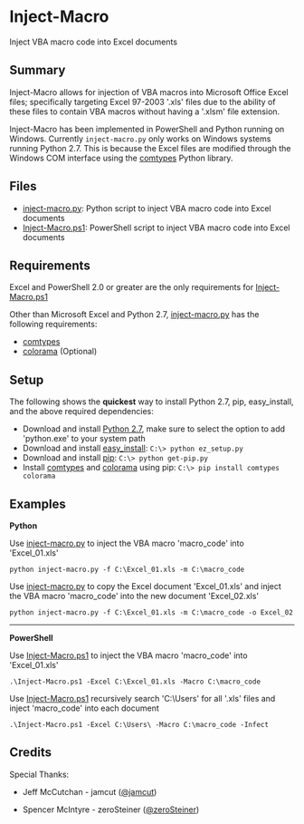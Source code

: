 # Inject-Macro
Inject VBA macro code into Excel documents

## Summary ##
Inject-Macro allows for injection of VBA macros into Microsoft Office Excel files; specifically targeting Excel 97-2003 '.xls' files due to the ability of these files to contain VBA macros without having a '.xlsm' file extension.

Inject-Macro has been implemented in PowerShell and Python running on Windows. Currently `inject-macro.py` only works on Windows systems running Python 2.7. This is because the Excel files are modified through the Windows COM interface using the [comtypes](https://github.com/enthought/comtypes/) Python library.

## Files ##
* [inject-macro.py](https://github.com/coldfusion39/inject-macro/blob/master/inject-macro.py): Python script to inject VBA macro code into Excel documents
* [Inject-Macro.ps1](https://github.com/coldfusion39/inject-macro/blob/master/examples/Inject-Macro.ps1): PowerShell script to inject VBA macro code into Excel documents

## Requirements ##
Excel and PowerShell 2.0 or greater are the only requirements for [Inject-Macro.ps1](https://github.com/coldfusion39/inject-macro/blob/master/examples/Inject-Macro.ps1)

Other than Microsoft Excel and Python 2.7, [inject-macro.py](https://github.com/coldfusion39/inject-macro/blob/master/inject-macro.py) has the following requirements:
* [comtypes](https://github.com/enthought/comtypes/)
* [colorama](https://github.com/tartley/colorama) (Optional)

## Setup ##
The following shows the __quickest__ way to install Python 2.7, pip, easy_install, and the above required dependencies:

* Download and install [Python 2.7](https://www.python.org/downloads/release/python-2710/), make sure to select the option to add 'python.exe' to your system path
* Download and install [easy_install](https://bootstrap.pypa.io/ez_setup.py): `C:\> python ez_setup.py`
* Download and install [pip](https://bootstrap.pypa.io/get-pip.py): `C:\> python get-pip.py`
* Install [comtypes](https://github.com/enthought/comtypes/) and [colorama](https://github.com/tartley/colorama) using pip: `C:\> pip install comtypes colorama`

## Examples ##
__Python__

Use [inject-macro.py](https://github.com/coldfusion39/inject-macro/blob/master/inject-macro.py) to inject the VBA macro 'macro_code' into 'Excel_01.xls'

`python inject-macro.py -f C:\Excel_01.xls -m C:\macro_code`

Use [inject-macro.py](https://github.com/coldfusion39/inject-macro/blob/master/inject-macro.py) to copy the Excel document 'Excel_01.xls' and inject the VBA macro 'macro_code' into the new document 'Excel_02.xls'

`python inject-macro.py -f C:\Excel_01.xls -m C:\macro_code -o Excel_02`

---

__PowerShell__

Use [Inject-Macro.ps1](https://github.com/coldfusion39/inject-macro/blob/master/examples/Inject-Macro.ps1) to inject the VBA macro 'macro_code' into 'Excel_01.xls'

`.\Inject-Macro.ps1 -Excel C:\Excel_01.xls -Macro C:\macro_code`

Use [Inject-Macro.ps1](https://github.com/coldfusion39/inject-macro/blob/master/examples/Inject-Macro.ps1) recursively search 'C:\Users\' for all '.xls' files and inject 'macro_code' into each document

`.\Inject-Macro.ps1 -Excel C:\Users\ -Macro C:\macro_code -Infect`

## Credits ##
Special Thanks:

 * Jeff McCutchan - jamcut ([@jamcut](https://twitter.com/jamcut))

 * Spencer McIntyre - zeroSteiner ([@zeroSteiner](https://twitter.com/zeroSteiner))
